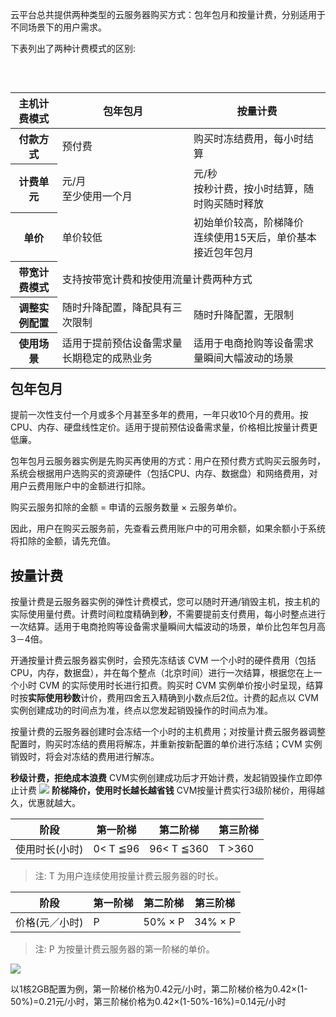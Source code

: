 云平台总共提供两种类型的云服务器购买方式：包年包月和按量计费，分别适用于不同场景下的用户需求。

下表列出了两种计费模式的区别:

<p class="table-hover">&nbsp;</p>
<table align="left";">
	<thead>
		<tr>
			<th scope="row"><strong>主机计费模式</strong></th>
			<th scope="col"><strong>包年包月</strong></th>
			<th scope="col"><strong>按量计费</strong></th>
		</tr>
	</thead>
	<tbody>
		<tr>
			<th scope="row"><strong>付款方式</strong></th>
			<td>预付费</td>
			<td>购买时冻结费用，每小时结算</td>
		</tr>
		<tr>
			<th scope="row">计费单元</th>
			<td>
			元/月<br>至少使用一个月
			</td>
			<td>
		元/秒<br>按秒计费，按小时结算，随时购买随时释放
			</td>
		</tr>
		<tr>
			<th scope="row">单价</th>
			<td>单价较低</td>
			<td>
			初始单价较高，阶梯降价<br>连续使用15天后，单价基本接近包年包月
			</td>
		</tr>
		<tr>
			<th scope="row">带宽计费模式</th>
			<td colspan="2" rowspan="1">支持按带宽计费和按使用流量计费两种方式</td>
		</tr>
		<tr>
			<th scope="row">调整实例配置</th>
			<td>
			随时升降配置，<span style="background-color: transparent;">降配具有三次限制</span>
			</td>
			<td>随时升降配置，无限制</td>
		</tr>
		<tr>
			<th scope="row">使用场景</th>
			<td>适用于提前预估设备需求量长期稳定的成熟业务</td>
			<td>适用于电商抢购等设备需求量瞬间大幅波动的场景</td>
		</tr>
	</tbody>
</table>

## 包年包月

提前一次性支付一个月或多个月甚至多年的费用，一年只收10个月的费用。按CPU、内存、硬盘线性定价。适用于提前预估设备需求量，价格相比按量计费更低廉。

包年包月云服务器实例是先购买再使用的方式：用户在预付费方式购买云服务时，系统会根据用户选购买的资源硬件（包括CPU、内存、数据盘）和网络费用，对用户云费用账户中的金额进行扣除。

购买云服务扣除的金额 = 申请的云服务数量 × 云服务单价。

因此，用户在购买云服务前，先查看云费用账户中的可用余额，如果余额小于系统将扣除的金额，请先充值。

## 按量计费

按量计费是云服务器实例的弹性计费模式，您可以随时开通/销毁主机，按主机的实际使用量付费。计费时间粒度精确到**秒**，不需要提前支付费用，每小时整点进行一次结算。适用于电商抢购等设备需求量瞬间大幅波动的场景，单价比包年包月高3－4倍。

开通按量计费云服务器实例时，会预先冻结该 CVM 一个小时的硬件费用（包括CPU，内存，数据盘），并在每个整点（北京时间）进行一次结算，根据您在上一个小时 CVM 的实际使用时长进行扣费。购买时 CVM 实例单价按小时呈现，结算时按**实际使用秒数**计价，费用四舍五入精确到小数点后2位。计费的起点以 CVM 实例创建成功的时间点为准，终点以您发起销毁操作的时间点为准。

按量计费的云服务器创建时会冻结一个小时的主机费用；对按量计费云服务器调整配置时，购买时冻结的费用将解冻，并重新按新配置的单价进行冻结；CVM 实例销毁时，将会对冻结的费用进行解冻。

**秒级计费，拒绝成本浪费**
CVM实例创建成功后才开始计费，发起销毁操作立即停止计费
![](https://mc.qcloudimg.com/static/img/b67e5fbde8f2a9d2c0e619c633ce0b89/image.jpg)
**阶梯降价，使用时长越长越省钱**
CVM按量计费实行3级阶梯价，用得越久，优惠就越大。
 
|阶段|第一阶梯|第二阶梯|第三阶梯|
|---|---|---|---|
|使用时长(小时)  |0< T ≦96|96< T ≦360| T >360|
>注: T 为用户连续使用按量计费云服务器的时长。

|阶段|第一阶梯|第二阶梯|第三阶梯|
|---|---|---|---|
|价格(元／小时)  |P |50% × P | 34% × P|
> 注: P 为按量计费云服务器的第一阶梯的单价。


![](https://mc.qcloudimg.com/static/img/2b8e3a898dab0454d77d99a0e1c1eb07/image.jpg)

以1核2GB配置为例，第一阶梯价格为0.42元/小时，第二阶梯价格为0.42×(1-50%)=0.21元/小时，第三阶梯价格为0.42×(1-50%-16%)=0.14元/小时

